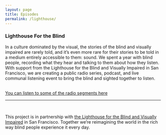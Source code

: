 ```yaml
---
layout: page
title: Episodes
permalink: /lighthouse/
---
```


<h3>Lighthouse For the Blind</h3>
<p></p>
<p>
  In a culture dominated by the visual, the stories of the blind and visually impaired are rarely told, and it’s even more rare for their stories to be told in a medium entirely accessible to them: sound. We spent a year with blind people, recording what they hear and talking to them about how they listen. With support from the Lighthouse for the Blind and Visually Impaired in San Francisco, we are creating a public radio series, podcast, and live communal listening event to bring the blind and sighted together to listen.
</p>
<br/>
<a class='email_link' href="https://www.kqed.org/news/tag/california-sounds" target="_top">You can listen to some of the radio segments here</a>

<!-- <div class='list post-player' track=''></div> -->

<br/>
<hr/>
<br/>

<p>
    This project is in partnership with <a href="https://lighthouse-sf.org/">the Lighthouse for the Blind and Visually Impaired</a> in San Francisco. Together we’re reimagining the world in the rich way blind people experience it every day.
</p>
